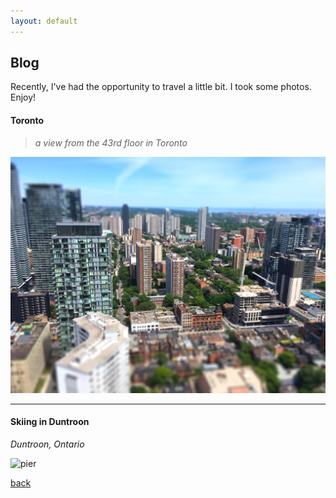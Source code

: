 ```yaml
---
layout: default
---
```


## Blog

Recently, I've had the opportunity to travel a little bit. I took some photos. Enjoy!

#### Toronto

> _a view from the 43rd floor in Toronto_

![buildings](/assets/img/buildings.jpg)

<!-- > _looking down_

![down](/assets/img/down.jpg)

> _can you see the rainbow?_

![rainbow](/assets/img/rainbow.jpg)

***

#### Nova Scotia

> _Wolfville, Nova Scotia_

![feet](/assets/img/feet.jpg)

> _view of Kings in early morning_

![lake](/assets/img/lake.jpg)

![pano](/assets/img/pano.jpg)

> _South End of Halifax, Nova Scotia_

![pier](/assets/img/pier.jpg)
 -->
***

#### Skiing in Duntroon

_Duntroon, Ontario_

![pier](/assets/img/ski.jpg)

[back](./)
